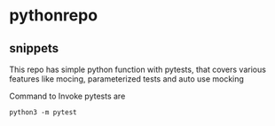 # pythonrepo

## snippets

This repo has simple python function with pytests, that covers various features like mocing,
parameterized tests and auto use mocking

Command to Invoke pytests are
```
python3 -m pytest
```